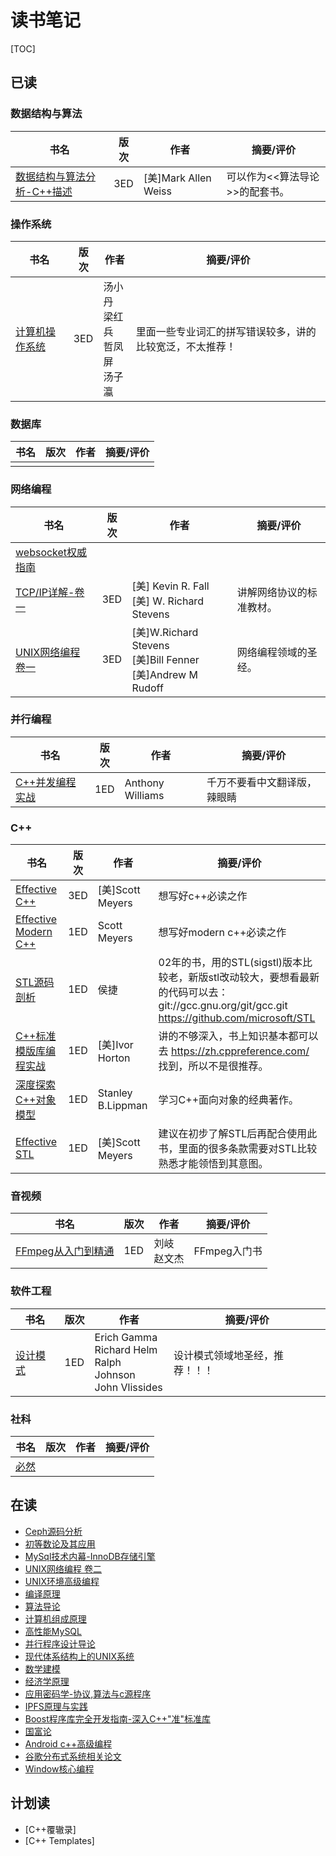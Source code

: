# 读书笔记

[TOC]



## 已读

### 数据结构与算法

| 书名                                                         | 版次 | 作者                 | 摘要/评价                      |
| ------------------------------------------------------------ | ---- | -------------------- | ------------------------------ |
| [数据结构与算法分析-C++描述](DATA_STRUCTURES_AND_ALGORITHM_ANALYSIS_IN_CPP/README.md) | 3ED  | [美]Mark Allen Weiss | 可以作为<<算法导论>>的配套书。 |

### 操作系统

| 书名                                                      | 版次 | 作者                                 | 摘要/评价                                                |
| --------------------------------------------------------- | ---- | ------------------------------------ | -------------------------------------------------------- |
| [计算机操作系统](THE_COMPUTER_OPERATING_SYSTEM/README.md) | 3ED  | 汤小丹<br>梁红兵<br>哲凤屏<br>汤子瀛 | 里面一些专业词汇的拼写错误较多，讲的比较宽泛，不太推荐！ |

### 数据库

| 书名 | 版次 | 作者 | 摘要/评价 |
| ---- | ---- | ---- | --------- |
|      |      |      |           |

### 网络编程

| 书名                                                         | 版次 | 作者                                                         | 摘要/评价                |
| ------------------------------------------------------------ | ---- | ------------------------------------------------------------ | ------------------------ |
| [websocket权威指南](THE_DEFINITIVE_GUIDE_TO_HTML5_WEBSOCKET/README.md) |      |                                                              |                          |
| [TCP/IP详解-卷一](TCP_IP_ILLUSTRATED_V1/README.md)           | 3ED  | [美] Kevin R. Fall<br>[美] W. Richard Stevens                | 讲解网络协议的标准教材。 |
| [UNIX网络编程 卷一](UNIX_NETWORK_PROGRAMMING_V1/README.md)   | 3ED  | [美]W.Richard Stevens<br>[美]Bill Fenner<br>[美]Andrew M Rudoff | 网络编程领域的圣经。     |

### 并行编程

| 书名                                                   | 版次 | 作者             | 摘要/评价                    |
| ------------------------------------------------------ | ---- | ---------------- | ---------------------------- |
| [C++并发编程实战](CPP_CONCURRENCY_IN_ACTION/README.md) | 1ED  | Anthony Williams | 千万不要看中文翻译版，辣眼睛 |

### C++

| 书名                                                         | 版次 | 作者              | 摘要/评价                                                    |
| ------------------------------------------------------------ | ---- | ----------------- | ------------------------------------------------------------ |
| [Effective C++](EFFECTIVE_CPP/README.md)                     | 3ED  | [美]Scott Meyers  | 想写好c++必读之作                                            |
| [Effective Modern C++](EFFECTIVE_MODERN_CPP/README.md)       | 1ED  | Scott Meyers      | 想写好modern c++必读之作                                     |
| [STL源码剖析](THE_ANNOTATED_STL_SOURCES/README.md)           | 1ED  | 侯捷              | 02年的书，用的STL(sigstl)版本比较老，新版stl改动较大，要想看最新的代码可以去：<br>git://gcc.gnu.org/git/gcc.git<br>https://github.com/microsoft/STL |
| [C++标准模版库编程实战](USING_THE_CPP_STANDARD_TEMPLATE_LIBRARIES/README.md) | 1ED  | [美]Ivor Horton   | 讲的不够深入，书上知识基本都可以去 https://zh.cppreference.com/ 找到，所以不是很推荐。 |
| [深度探索C++对象模型](INSIDE_THE_CPP_OBJECT_MODEL/README.md) | 1ED  | Stanley B.Lippman | 学习C++面向对象的经典著作。                                  |
| [Effective STL](EFFECTIVE_STL/README.md)                     | 1ED  | [美]Scott Meyers  | 建议在初步了解STL后再配合使用此书，里面的很多条款需要对STL比较熟悉才能领悟到其意图。 |

### 音视频

| 书名                                                         | 版次 | 作者           | 摘要/评价    |
| ------------------------------------------------------------ | ---- | -------------- | ------------ |
| [FFmpeg从入门到精通](FFMPEG_FROM_BEGINNER_TO_MASTER/README.md) | 1ED  | 刘岐<br>赵文杰 | FFmpeg入门书 |

### 软件工程

| 书名                                 | 版次 | 作者                                                         | 摘要/评价                      |
| ------------------------------------ | ---- | ------------------------------------------------------------ | ------------------------------ |
| [设计模式](DESIGN_PATTERN/README.md) | 1ED  | Erich Gamma<br>Richard Helm<br>Ralph Johnson<br>John Vlissides | 设计模式领域地圣经，推荐！！！ |

### 社科

| 书名                      | 版次 | 作者 | 摘要/评价 |
| ------------------------- | ---- | ---- | --------- |
| [必然](CERTAIN/README.md) |      |      |           |



## 在读

- [Ceph源码分析](THE_SOURCE_CODE_ANALYSIS_OF_CEPH/README.md)
- [初等数论及其应用](ELEMENTARY_NUMBER_THEORY_AND_ITS_APPLICATIONS/README.md)
- [MySql技术内幕-InnoDB存储引擎](INSIDE_MYSQL_INNODB_STORAGE_ENGINE/README.md)
- [UNIX网络编程 卷二](UNIX_NETWORK_PROGRAMMING_V2/README.md)
- [UNIX环境高级编程](ADVANCED_PROGRAMMING_IN_THE_UNIX_ENVIRONMENT/README.md)
- [编译原理](COMPILERS_PRINCIPLES_TECHNIQUES_TOOLS/README.md)
- [算法导论](INTRODUCTION_TO_ALGORITHMS/README.md)
- [计算机组成原理](COMPUTER_ORGANIZATIONA_AND_ARCHITECTURE/README.md)
- [高性能MySQL](HIGH_PERFORMANCE_MYSQL/README.md)
- [并行程序设计导论](AN_INTRODUCTION_TO_PARALLEL_GROGRAMMING/README.md)
- [现代体系结构上的UNIX系统](UNIX_SYSTEMS_FOR_MODERN_ARCHITECTURES/README.md)
- [数学建模](A_FIRST_COURSE_IN_MATHEMATICAL_MODELING/README.md)
- [经济学原理](THE_PRINCIPLE_OF_ECONOMICS/README.md)
- [应用密码学-协议,算法与c源程序](APPLIED_CRYPTOGRAPHY_PROTOCOLS_ALGORITHMS_AND_SOURCE_CODE_IN_C/README.md)
- [IPFS原理与实践](PRINCIPLES_AND_PRACTICES_OF_IPFS/README.md)
- [Boost程序库完全开发指南-深入C++"准"标准库](PROFESSIONAL_BOOST_GUIDE/README.md)
- [国富论](THE_WEALTH_OF_NATIONS/README.md)
- [Android c++高级编程](PRO_ANDROID_CPP_WITH_THE_NDK/README.md)
- [谷歌分布式系统相关论文](GOOGLE_DCS_DOC/README.md)
- [Window核心编程](PROGRAMMING_APPLICATIONS_FOR_MICROSOFT_WINDOWS/README.md)



## 计划读

- [C++覆辙录]
- [C++ Templates]


